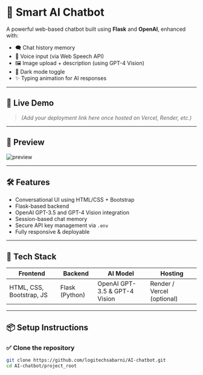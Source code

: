 # 🤖 Smart AI Chatbot

A powerful web-based chatbot built using **Flask** and **OpenAI**, enhanced with:

- 🗨️ Chat history memory
- 🎤 Voice input (via Web Speech API)
- 🖼️ Image upload + description (using GPT-4 Vision)
- 🌙 Dark mode toggle
- ✨ Typing animation for AI responses

---

## 🚀 Live Demo

> *(Add your deployment link here once hosted on Vercel, Render, etc.)*

---

## 📸 Preview

![preview](https://via.placeholder.com/700x300.png?text=Chatbot+Preview)

---

## 🛠️ Features

- Conversational UI using HTML/CSS + Bootstrap
- Flask-based backend
- OpenAI GPT-3.5 and GPT-4 Vision integration
- Session-based chat memory
- Secure API key management via `.env`
- Fully responsive & deployable

---

## 🧠 Tech Stack

| Frontend | Backend | AI Model | Hosting |
|----------|---------|-----------|---------|
| HTML, CSS, Bootstrap, JS | Flask (Python) | OpenAI GPT-3.5 & GPT-4 Vision | Render / Vercel (optional) |

---

## 📦 Setup Instructions

### ✅ Clone the repository

```bash
git clone https://github.com/logitechsabarni/AI-chatbot.git
cd AI-chatbot/project_root
